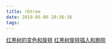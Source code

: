 ```yaml
---
title: rbtree
date: 2019-05-06 20:36:36
tags:
---
```


[红黑树的变色和旋转](http://lvshen9.coding.me/2017/11/07/红黑树的变色与旋转/)
[红黑树旋转插入和删除](https://blog.csdn.net/sinat_30071459/article/details/50858310#)